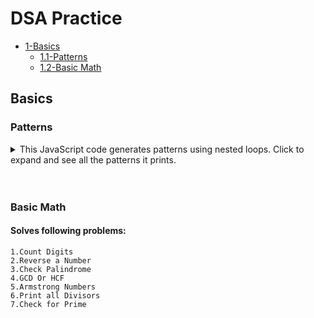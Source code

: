 # DSA Practice

- [1-Basics](#basics)
    - [1.1-Patterns](#patterns)
    - [1.2-Basic Math](#basic-math)





## Basics
### Patterns
<details>
 <summary>This JavaScript code generates  patterns using nested loops. Click to expand and see all the patterns it prints. </summary>  


```plaintext
-----------
pattern 1
-----------
####
####
####
####

-----------
pattern 2
-----------
#
##
###
####

-----------
pattern 3
-----------
1
12
123
1234
12345

-----------
pattern 4
-----------
1
22
333
4444
55555

-----------
pattern 5
-----------
#####
####
###
##
#

-----------
pattern 6
-----------
54321
4321
321
21
1

-----------
pattern 7
-----------
    #    
   ###   
  #####  
 ####### 
#########

-----------
pattern 8
-----------
#########
 ####### 
  #####  
   ###   
    #    

-----------
pattern 9
-----------
    #    
   ###   
  #####  
 ####### 
#########
#########
 ####### 
  #####  
   ###   
    #    

-----------
pattern 10
-----------
#    
##   
###  
#### 
#####
#####
#### 
###  
##   
#    

-----------
pattern 11
-----------
1
01
101
0101
10101

-----------
pattern 11
-----------
1
01
101
0101
10101

-----------
pattern 12
-----------
1      1
12    21
123  321
12344321

-----------
pattern 13
-----------
1
23
456
78910
1112131415

-----------
pattern 14
-----------
A
AB
ABC
ABCD
ABCDE

-----------
pattern 15
-----------
ABCDE
ABCD
ABC
AB
A

-----------
pattern 16
-----------
A
BB
CCC
DDDD
EEEEE

-----------
pattern 17
-----------
   A   
  ABA  
 ABCBA 
ABCDCBA

-----------
pattern 18
-----------
E
DE
CDE
BCDE
ABCDE

-----------
pattern 19
-----------
##########
####  ####
###    ###
##      ##
#        #
#        #
##      ##
###    ###
####  ####
##########

-----------
pattern 20
-----------
#        #
##      ##
###    ###
####  ####
##########
####  ####
###    ###
##      ##
#        #

-----------
pattern 21
-----------
####
#  #
#  #
####

-----------
pattern 22
-----------
4444444
4333334
4322234
4321234
4322234
4333334
4444444
```   
</details>    
</br></br>

### Basic Math
#### Solves following problems:
```
1.Count Digits		
2.Reverse a Number		
3.Check Palindrome		
4.GCD Or HCF		
5.Armstrong Numbers		
6.Print all Divisors		
7.Check for Prime
```